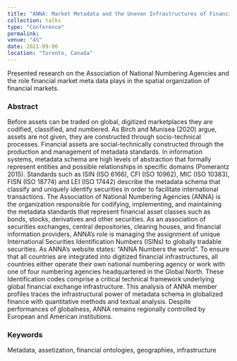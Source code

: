 ```yaml
---
title: "ANNA: Market Metadata and the Uneven Infrastructures of Financial Assetization"
collection: talks
type: "Conference"
permalink:
venue: "4S"
date: 2021-09-06
location: "Toronto, Canada"
---
```


Presented research on the Association of National Numbering Agencies and the role financial market meta data plays in the spatial organization of financial markets. 

### Abstract
Before assets can be traded on global, digitized marketplaces they are codified, classified, and numbered. As Birch and Munisea (2020) argue, assets are not given, they are constructed through socio-technical processes. Financial assets are social-technically constructed through the production and management of metadata standards. In information systems, metadata schema are high levels of abstraction that formally represent entities and possible relationships in specific domains (Pomerantz 2015). Standards such as ISIN (ISO 6166), CFI (ISO 10962), MIC (ISO 10383), FISN (ISO 18774) and LEI (ISO 17442) describe the metadata schema that classify and uniquely identify securities in order to facilitate international transactions. The Association of National Numbering Agencies (ANNA) is the organization responsible for codifying, implementing, and maintaining the metadata standards that represent financial asset classes such as bonds, stocks, derivatives and other securities. As an association of securities exchanges, central depositories, clearing houses, and financial information providers, ANNA’s role is managing the assignment of unique International Securities Identification Numbers (ISINs) to globally tradable securities. As ANNA’s website states: “ANNA Numbers the world”. To ensure that all countries are integrated into digitized financial infrastructures, all countries either operate their own national numbering agency or work with one of four numbering agencies headquartered in the Global North. These Identification codes comprise a critical technical framework underlying global financial exchange infrastructure. This analysis of ANNA member profiles traces the infrastructural power of metadata schema in globalized finance with quantitative methods and textual analysis. Despite performances of globalness, ANNA remains regionally controlled by European and American institutions.

### Keywords
Metadata, assetization, financial ontologies, geographies, infrastructure

